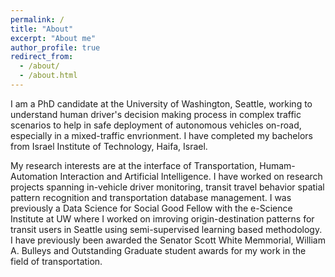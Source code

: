 ```yaml
---
permalink: /
title: "About"
excerpt: "About me"
author_profile: true
redirect_from: 
  - /about/
  - /about.html
---
```


I am a PhD candidate at the University of Washington, Seattle, working to understand human driver's decision making process in complex traffic scenarios to help in safe deployment of autonomous vehicles on-road, especially in a mixed-traffic envrionment. I have completed my bachelors from Israel Institute of Technology, Haifa, Israel.

My research interests are at the interface of Transportation, Humam-Automation Interaction and Artificial Intelligence. I have worked on research projects spanning in-vehicle driver monitoring, transit travel behavior spatial pattern recognition and transportation database management. I was previously a Data Science for Social Good Fellow with the e-Science Institute at UW where I worked on imroving origin-destination patterns for transit users in Seattle using semi-supervised learning based methodology. I have previously been awarded the Senator Scott White Memmorial, William A. Bulleys and Outstanding Graduate student awards for my work in the field of transportation.
